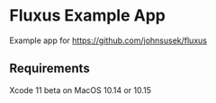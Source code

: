 # Fluxus Example App

Example app for https://github.com/johnsusek/fluxus

## Requirements

Xcode 11 beta on MacOS 10.14 or 10.15

